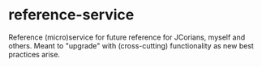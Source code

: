 # reference-service
Reference (micro)service for future reference for JCorians, myself and others. Meant to "upgrade" with (cross-cutting) functionality as new best practices arise.
